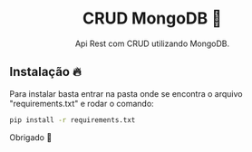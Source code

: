 <h1 align="center">CRUD MongoDB &#127811</h1>
<p align="center">Api Rest com CRUD utilizando MongoDB.</p>

<h2>Instalação &#128293</h2>

<p>Para instalar basta entrar na pasta onde se encontra o arquivo "requirements.txt" e rodar o comando:</p>

```sh
pip install -r requirements.txt
```

<p>Obrigado &#128154</p>